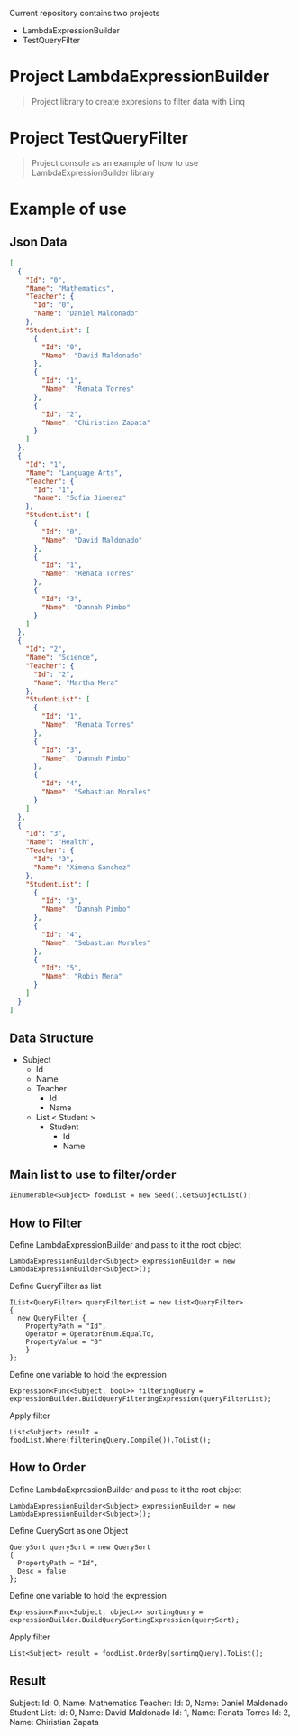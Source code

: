 Current repository contains two projects
+ LambdaExpressionBuilder
+ TestQueryFilter

# Project LambdaExpressionBuilder
> Project library to create expresions to filter data with Linq

# Project TestQueryFilter
> Project console as an example of how to use LambdaExpressionBuilder library

# Example of use

## Json Data

```json
[
  {
    "Id": "0",
    "Name": "Mathematics",
    "Teacher": {
      "Id": "0",
      "Name": "Daniel Maldonado"
    },
    "StudentList": [
      {
        "Id": "0",
        "Name": "David Maldonado"
      },
      {
        "Id": "1",
        "Name": "Renata Torres"
      },
      {
        "Id": "2",
        "Name": "Chiristian Zapata"
      }
    ]
  },
  {
    "Id": "1",
    "Name": "Language Arts",
    "Teacher": {
      "Id": "1",
      "Name": "Sofia Jimenez"
    },
    "StudentList": [
      {
        "Id": "0",
        "Name": "David Maldonado"
      },
      {
        "Id": "1",
        "Name": "Renata Torres"
      },
      {
        "Id": "3",
        "Name": "Dannah Pimbo"
      }
    ]
  },
  {
    "Id": "2",
    "Name": "Science",
    "Teacher": {
      "Id": "2",
      "Name": "Martha Mera"
    },
    "StudentList": [
      {
        "Id": "1",
        "Name": "Renata Torres"
      },
      {
        "Id": "3",
        "Name": "Dannah Pimbo"
      },
      {
        "Id": "4",
        "Name": "Sebastian Morales"
      }
    ]
  },
  {
    "Id": "3",
    "Name": "Health",
    "Teacher": {
      "Id": "3",
      "Name": "Ximena Sanchez"
    },
    "StudentList": [
      {
        "Id": "3",
        "Name": "Dannah Pimbo"
      },
      {
        "Id": "4",
        "Name": "Sebastian Morales"
      },
      {
        "Id": "5",
        "Name": "Robin Mena"
      }
    ]
  }
]
```

## Data Structure

+ Subject
  * Id
  * Name
  * Teacher
    - Id
    - Name
  * List < Student >
    - Student
      - Id
      - Name

## Main list to use to filter/order
    IEnumerable<Subject> foodList = new Seed().GetSubjectList();

## How to Filter 
Define LambdaExpressionBuilder and pass to it the root object

    LambdaExpressionBuilder<Subject> expressionBuilder = new LambdaExpressionBuilder<Subject>();

Define QueryFilter as list  

    IList<QueryFilter> queryFilterList = new List<QueryFilter>
    {
      new QueryFilter {
        PropertyPath = "Id",
        Operator = OperatorEnum.EqualTo,
        PropertyValue = "0"
        }
    };

Define one variable to hold the expression

    Expression<Func<Subject, bool>> filteringQuery = expressionBuilder.BuildQueryFilteringExpression(queryFilterList);

Apply filter

    List<Subject> result = foodList.Where(filteringQuery.Compile()).ToList();

## How to Order

Define LambdaExpressionBuilder and pass to it the root object

    LambdaExpressionBuilder<Subject> expressionBuilder = new LambdaExpressionBuilder<Subject>();

Define QuerySort as one Object

    QuerySort querySort = new QuerySort
    {
      PropertyPath = "Id",
      Desc = false
    };

Define one variable to hold the expression

    Expression<Func<Subject, object>> sortingQuery = expressionBuilder.BuildQuerySortingExpression(querySort);
    
Apply filter

    List<Subject> result = foodList.OrderBy(sortingQuery).ToList();
    
## Result

Subject:
Id: 0, Name: Mathematics
        Teacher:
        Id: 0, Name: Daniel Maldonado
                Student List:
                Id: 0, Name: David Maldonado
                Id: 1, Name: Renata Torres
                Id: 2, Name: Chiristian Zapata
